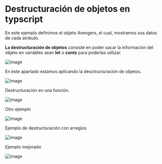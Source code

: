 # Destructuración de objetos en typscript

En este ejemplo definimos el objeto Avengers, el cual, mostramos sus datos de cada atributo.  

**La destructuración de objetos** consiste en poder sacar la información del objeto en variables sean **let** o **conts** para poderlas utilizar. 

![image](https://user-images.githubusercontent.com/31961588/151568571-ee657799-06c0-4249-9c88-581f2df83407.png)


En este apartado estamos aplicando la desctructuración de objetos. 

![image](https://user-images.githubusercontent.com/31961588/151569007-3ae11cf0-8046-4691-b451-5657a40efb5b.png)


Destructuración en una función. 

![image](https://user-images.githubusercontent.com/31961588/151569589-a100cc62-c35d-4b1e-9b89-b4bd3079023d.png)


Otro ejemplo

![image](https://user-images.githubusercontent.com/31961588/151569766-bc92c1b5-05a5-49b4-8ba6-bb61417dd3a7.png)


Ejemplo de destructuración con arreglos

![image](https://user-images.githubusercontent.com/31961588/151570175-0b81f291-5687-478a-b36b-c6d5187e6d23.png)


Ejemplo mejorado

![image](https://user-images.githubusercontent.com/31961588/151570350-fd9e7f68-0055-4d7d-a82c-c6a86b618ad6.png)
